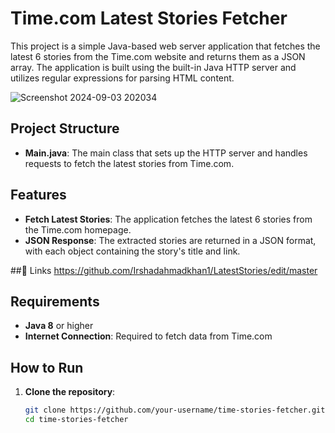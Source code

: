 # Time.com Latest Stories Fetcher

This project is a simple Java-based web server application that fetches the latest 6 stories from the Time.com website and returns them as a JSON array. The application is built using the built-in Java HTTP server and utilizes regular expressions for parsing HTML content.

![Screenshot 2024-09-03 202034](https://github.com/user-attachments/assets/b7a77edf-3859-4ae6-a25b-5d28057604bb)

## Project Structure

- **Main.java**: The main class that sets up the HTTP server and handles requests to fetch the latest stories from Time.com.

## Features

- **Fetch Latest Stories**: The application fetches the latest 6 stories from the Time.com homepage.
- **JSON Response**: The extracted stories are returned in a JSON format, with each object containing the story's title and link.
  
##🔗 Links
https://github.com/Irshadahmadkhan1/LatestStories/edit/master

## Requirements

- **Java 8** or higher
- **Internet Connection**: Required to fetch data from Time.com

## How to Run

1. **Clone the repository**:
   ```bash
   git clone https://github.com/your-username/time-stories-fetcher.git
   cd time-stories-fetcher
